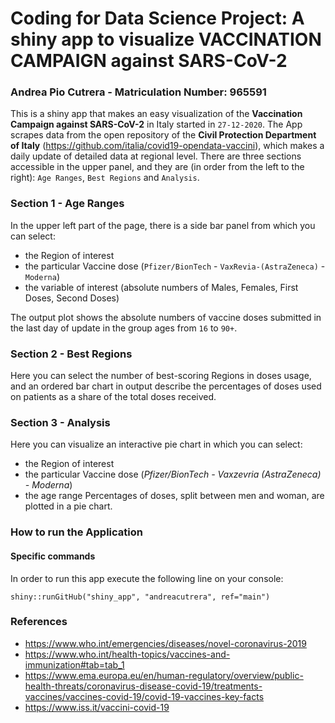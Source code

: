 # Coding for Data Science Project: A shiny app to visualize VACCINATION CAMPAIGN against SARS-CoV-2
### Andrea Pio Cutrera - Matriculation Number: 965591

This is a shiny app that makes an easy visualization of the **Vaccination Campaign against SARS-CoV-2** in Italy started in `27-12-2020`.
The App scrapes data from the open repository of the **Civil Protection Department of Italy** (<https://github.com/italia/covid19-opendata-vaccini>), which makes a daily update of detailed data at regional level.
There are three sections accessible in the upper panel, and they are (in order from the left to the right): `Age Ranges`, `Best Regions` and `Analysis`.
### Section 1 - Age Ranges
In the upper left part of the page, there is a side bar panel from which you can select:
- the Region of interest
- the particular Vaccine dose (`Pfizer/BionTech` - `VaxRevia-(AstraZeneca)` - `Moderna`)
- the variable of interest (absolute numbers of Males, Females, First Doses, Second Doses)

The output plot shows the absolute numbers of vaccine doses submitted in the last day of update in the group ages from `16` to `90+`.
### Section 2 - Best Regions
Here you can select the number of best-scoring Regions in doses usage, and an ordered bar chart in output describe the percentages of doses used on patients as a share of the total doses received.
### Section 3 - Analysis
Here you can visualize an interactive pie chart in which you can select:
- the Region of interest
- the particular Vaccine dose (_Pfizer/BionTech - Vaxzevria (AstraZeneca) - Moderna_)
- the age range
Percentages of doses, split between men and woman, are plotted in a pie chart.
### How to run the Application
#### Specific commands
In order to run this app execute the following line on your console:
```
shiny::runGitHub("shiny_app", "andreacutrera", ref="main")
```
### References
- <https://www.who.int/emergencies/diseases/novel-coronavirus-2019>
- <https://www.who.int/health-topics/vaccines-and-immunization#tab=tab_1>
- <https://www.ema.europa.eu/en/human-regulatory/overview/public-health-threats/coronavirus-disease-covid-19/treatments-vaccines/vaccines-covid-19/covid-19-vaccines-key-facts>
- <https://www.iss.it/vaccini-covid-19>








